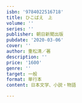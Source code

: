 ```yaml
---
isbn: '9784022516718'
title: ひこばえ　上
volume: ''
series: ''
publisher: 朝日新聞出版
pubdate: '2020-03-06'
cover: ''
author: 重松清／著
description: ''
price: '1600'
genre: ''
target: 一般
format: 単行本
content: 日本文学、小説・物語

---
```

